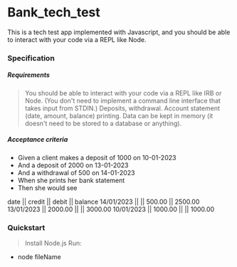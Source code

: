 # Bank_tech_test

This is a tech test app implemented with Javascript, and you should be able to interact with your code via a REPL like Node.

### Specification

##### Requirements
> You should be able to interact with your code via a REPL like IRB or Node. (You don't need to implement a command line interface that takes input from STDIN.)
> Deposits, withdrawal.
> Account statement (date, amount, balance) printing.
> Data can be kept in memory (it doesn't need to be stored to a database or anything).

##### Acceptance criteria
+ Given a client makes a deposit of 1000 on 10-01-2023
+ And a deposit of 2000 on 13-01-2023
+ And a withdrawal of 500 on 14-01-2023
+ When she prints her bank statement
+ Then she would see

date || credit || debit || balance
14/01/2023 || || 500.00 || 2500.00
13/01/2023 || 2000.00 || || 3000.00
10/01/2023 || 1000.00 || || 1000.00


### Quickstart

> Install Node.js
> Run:
  + node fileName
